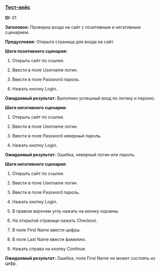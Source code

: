### <u>Тест-кейс</u> ###

**ID:** 01

**Заголовок:** Проверка входа на сайт с позитивным и негативным сценарием.

**Предусловия:** Открыта страница для входа на сайт.

**Шаги позитивного сценария:**

1. Открыть сайт по ссылке.

2. Ввести в поле Username логин.

3. Ввести в поле Password пароль.

4. Нажать кнопку Login.

**Ожидаемый результат:** Выполнен успешный вход по логину и паролю.

**Шаги негативного сценария:**

1. Открыть сайт по ссылке.

2. Ввести в поле Username логин.

3. Ввести в поле Password неверный пароль.

4. Нажать кнопку Login.

**Ожидаемый результат:** Ошибка, неверный логин или пароль.

**Шаги негативного сценария:**

1. Открыть сайт по ссылке.

2. Ввести в поле Username логин.

3. Ввести в поле Password пароль.

4. Нажать кнопку Login.

5. В правом верхнем углу нажать на иконку корзины.

6. На открытой странице нажать Checkout.

7. В поле First Name ввести цифры.

8. В поле Last Name ввести фамилию.

9. Нажать справа на кнопку Continue.

**Ожидаемый результат:** Ошибка, поле First Name не может состоять из цифр.